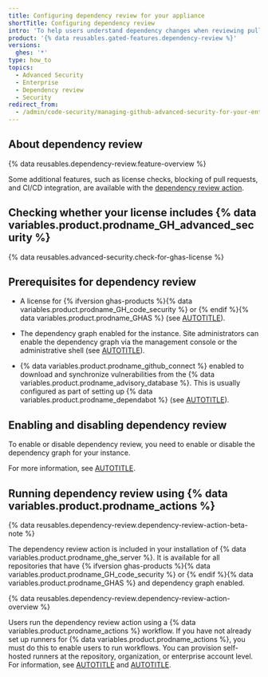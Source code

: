 ```yaml
---
title: Configuring dependency review for your appliance
shortTitle: Configuring dependency review
intro: 'To help users understand dependency changes when reviewing pull requests, you can enable, configure, and disable dependency review for {% data variables.product.prodname_ghe_server %}.'
product: '{% data reusables.gated-features.dependency-review %}'
versions:
  ghes: '*'
type: how_to
topics:
  - Advanced Security
  - Enterprise
  - Dependency review
  - Security
redirect_from:
  - /admin/code-security/managing-github-advanced-security-for-your-enterprise/configuring-dependency-review-for-your-appliance
---
```


## About dependency review

{% data reusables.dependency-review.feature-overview %}

Some additional features, such as license checks, blocking of pull requests, and CI/CD integration, are available with the [dependency review action](https://github.com/actions/dependency-review-action).

## Checking whether your license includes {% data variables.product.prodname_GH_advanced_security %}

{% data reusables.advanced-security.check-for-ghas-license %}

## Prerequisites for dependency review

* A license for {% ifversion ghas-products %}{% data variables.product.prodname_GH_code_security %} or {% endif %}{% data variables.product.prodname_GHAS %} (see [AUTOTITLE](/billing/managing-billing-for-your-products/managing-billing-for-github-advanced-security/about-billing-for-github-advanced-security)).

* The dependency graph enabled for the instance. Site administrators can enable the dependency graph via the management console or the administrative shell (see [AUTOTITLE](/admin/code-security/managing-supply-chain-security-for-your-enterprise/enabling-the-dependency-graph-for-your-enterprise)).

* {% data variables.product.prodname_github_connect %} enabled to download and synchronize vulnerabilities from the {% data variables.product.prodname_advisory_database %}. This is usually configured as part of setting up {% data variables.product.prodname_dependabot %} (see [AUTOTITLE](/admin/configuration/configuring-github-connect/enabling-dependabot-for-your-enterprise)).

## Enabling and disabling dependency review

To enable or disable dependency review, you need to enable or disable the dependency graph for your instance.

For more information, see [AUTOTITLE](/admin/code-security/managing-supply-chain-security-for-your-enterprise/enabling-the-dependency-graph-for-your-enterprise).

## Running dependency review using {% data variables.product.prodname_actions %}

{% data reusables.dependency-review.dependency-review-action-beta-note %}

The dependency review action is included in your installation of {% data variables.product.prodname_ghe_server %}. It is available for all repositories that have {% ifversion ghas-products %}{% data variables.product.prodname_GH_code_security %} or {% endif %}{% data variables.product.prodname_GHAS %} and dependency graph enabled.

{% data reusables.dependency-review.dependency-review-action-overview %}

Users run the dependency review action using a {% data variables.product.prodname_actions %} workflow. If you have not already set up runners for {% data variables.product.prodname_actions %}, you must do this to enable users to run workflows. You can provision self-hosted runners at the repository, organization, or enterprise account level. For information, see [AUTOTITLE](/actions/hosting-your-own-runners/managing-self-hosted-runners/about-self-hosted-runners) and [AUTOTITLE](/actions/hosting-your-own-runners/managing-self-hosted-runners/adding-self-hosted-runners).
